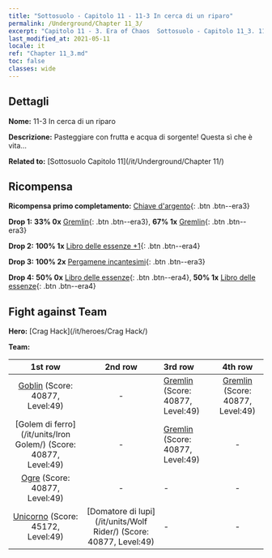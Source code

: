 ```yaml
---
title: "Sottosuolo - Capitolo 11 - 11-3 In cerca di un riparo"
permalink: /Underground/Chapter 11_3/
excerpt: "Capitolo 11 - 3. Era of Chaos  Sottosuolo - Capitolo 11_3. 11-3 In cerca di un riparo"
last_modified_at: 2021-05-11
locale: it
ref: "Chapter 11_3.md"
toc: false
classes: wide
---
```


## Dettagli

 **Nome:** 11-3 In cerca di un riparo

 **Descrizione:** Pasteggiare con frutta e acqua di sorgente! Questa sì che è vita...

 **Related to:** [Sottosuolo Capitolo 11](/it/Underground/Chapter 11/)

## Ricompensa

 **Ricompensa primo completamento:** [Chiave d'argento](/ItemsIT/con_693/){: .btn .btn--era3}

 **Drop 1:** **33% 0x** [Gremlin](/ItemsIT/unt_235/){: .btn .btn--era3}, **67% 1x** [Gremlin](/ItemsIT/unt_235/){: .btn .btn--era3}

 **Drop 2:** **100% 1x** [Libro delle essenze +1](/ItemsIT/mat_46/){: .btn .btn--era4}

 **Drop 3:** **100% 2x** [Pergamene incantesimi](/ItemsIT/con_694/){: .btn .btn--era3}

 **Drop 4:** **50% 0x** [Libro delle essenze](/ItemsIT/mat_39/){: .btn .btn--era4}, **50% 1x** [Libro delle essenze](/ItemsIT/mat_39/){: .btn .btn--era4}


## Fight against Team
 **Hero:** [Crag Hack](/it/heroes/Crag Hack/)

 **Team:**


  | 1st row | 2nd row | 3rd row | 4th row |
  |:----:|:----:|:----|:----:|
  | [Goblin](/it/units/Goblin/) (Score: 40877, Level:49)  | - | [Gremlin](/it/units/Gremlin/) (Score: 40877, Level:49)  | [Gremlin](/it/units/Gremlin/) (Score: 40877, Level:49)  |
  | [Golem di ferro](/it/units/Iron Golem/) (Score: 40877, Level:49)  | - | [Gremlin](/it/units/Gremlin/) (Score: 40877, Level:49)  | - |
  | [Ogre](/it/units/Ogre/) (Score: 40877, Level:49)  | - | - | - |
  | [Unicorno](/it/units/Unicorn/) (Score: 45172, Level:49)  | [Domatore di lupi](/it/units/Wolf Rider/) (Score: 40877, Level:49)  | - | - |


